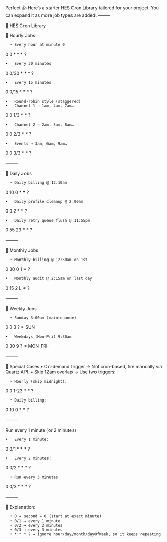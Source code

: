 Perfect 👍
Here’s a starter HES Cron Library tailored for your project. You can expand it as more job types are added.
⸻

📘 HES Cron Library

🔹 Hourly Jobs

      •	Every hour at minute 0

0 0 * * * ?

	•	Every 30 minutes

0 0/30 * * * ?

	•	Every 15 minutes

0 0/15 * * * ?

	•	Round-robin style (staggered)
	•	Channel 1 → 1am, 4am, 7am…

0 0 1/3 * * ?

	•	Channel 2 → 2am, 5am, 8am…

0 0 2/3 * * ?

	•	Events → 3am, 6am, 9am…

0 0 3/3 * * ?

⸻

🔹 Daily Jobs

      •	Daily billing @ 12:10am

0 10 0 * * ?

	•	Daily profile cleanup @ 2:00am

0 0 2 * * ?

	•	Daily retry queue flush @ 11:55pm

0 55 23 * * ?

⸻

🔹 Monthly Jobs

      •	Monthly billing @ 12:30am on 1st

0 30 0 1 * ?

	•	Monthly audit @ 2:15am on last day

0 15 2 L * ?


⸻

🔹 Weekly Jobs

      •	Sunday 3:00am (maintenance)

0 0 3 ? * SUN

	•	Weekdays (Mon–Fri) 9:30am

0 30 9 ? * MON-FRI


⸻

🔹 Special Cases
•	On-demand trigger → Not cron-based, fire manually via Quartz API.
•	Skip 12am overlap → Use two triggers:

      •	Hourly (skip midnight): 
0 0 1-23 * * ? 

      •	Daily billing: 
0 10 0 * * ?

⸻

Run every 1 minute (or 2 minutes)
      
    •	Every 1 minute:

0 0/1 * * * ?

	•	Every 2 minutes:

0 0/2 * * * ?

      • Run every 3 minutes

0 0/3 * * * ?

⸻

📌 Explanation:

      •	0 → second = 0 (start at exact minute)
      •	0/1 → every 1 minute
      •	0/2 → every 2 minutes
      •	0/3 → every 3 minutes
      •	* * * ? → ignore hour/day/month/dayOfWeek, so it keeps repeating

